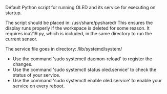 Default Python script for running OLED and its service for executing on startup.

The script should be placed in: /usr/share/pyshared/ 
This ensures the display runs properly if the workspace is deleted for some reason.
It requires ina219.py, which is included, in the same directory to run the current sensor.

The service file goes in directory: /lib/systemd/system/ 

* Use the command 'sudo systemctl daemon-reload' to register the changes. 
* Use the command 'sudo systemctl status oled.service' to check the status of your service. 
* Use the command 'sudo systemctl enable oled.service' to enable your service on every reboot. 
